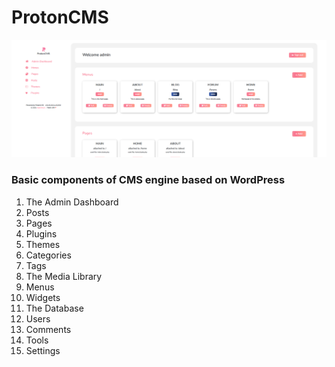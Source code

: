 # ProtonCMS

![alt text](https://github.com/rogovskyyy/ProtonCMS/blob/main/view/admin-panel.png?raw=true)

### Basic components of CMS engine based on WordPress

1. The Admin Dashboard
2. Posts
3. Pages
4. Plugins
5. Themes
6. Categories
7. Tags
8. The Media Library
9. Menus
10. Widgets
11. The Database
12. Users
13. Comments
14. Tools
15. Settings